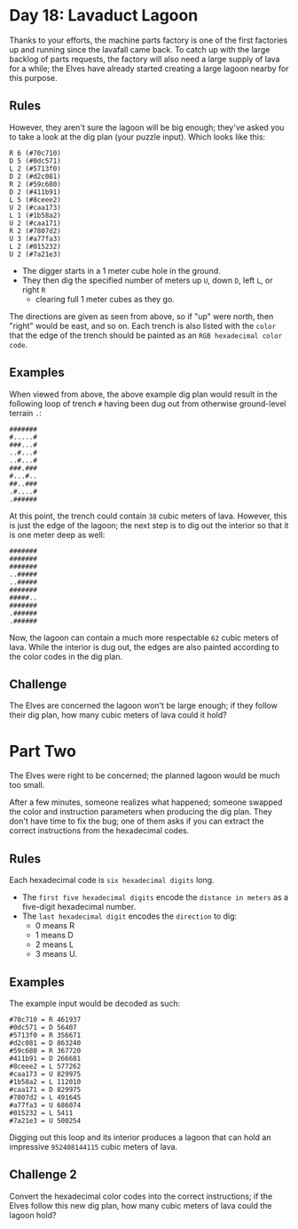 # Day 18: Lavaduct Lagoon

Thanks to your efforts, the machine parts factory is one of the first factories up and running since the lavafall came back. To catch up with the large backlog of parts requests, the factory will also need a large supply of lava for a while; the Elves have already started creating a large lagoon nearby for this purpose.

## Rules

However, they aren't sure the lagoon will be big enough; they've asked you to take a look at the dig plan (your puzzle input). Which looks like this:

```
R 6 (#70c710)
D 5 (#0dc571)
L 2 (#5713f0)
D 2 (#d2c081)
R 2 (#59c680)
D 2 (#411b91)
L 5 (#8ceee2)
U 2 (#caa173)
L 1 (#1b58a2)
U 2 (#caa171)
R 2 (#7807d2)
U 3 (#a77fa3)
L 2 (#015232)
U 2 (#7a21e3)
```

- The digger starts in a 1 meter cube hole in the ground. 
- They then dig the specified number of meters up `U`, down `D`, left `L`, or right `R`
    - clearing full 1 meter cubes as they go. 
    
The directions are given as seen from above, so if "up" were north, then "right" would be east, and so on. Each trench is also listed with the `color` that the edge of the trench should be painted as an `RGB hexadecimal color code`.

## Examples

When viewed from above, the above example dig plan would result in the following loop of trench `#` having been dug out from otherwise ground-level terrain `.`:

```
#######
#.....#
###...#
..#...#
..#...#
###.###
#...#..
##..###
.#....#
.######
```

At this point, the trench could contain `38` cubic meters of lava. However, this is just the edge of the lagoon; the next step is to dig out the interior so that it is one meter deep as well:

```
#######
#######
#######
..#####
..#####
#######
#####..
#######
.######
.######
```

Now, the lagoon can contain a much more respectable `62` cubic meters of lava. While the interior is dug out, the edges are also painted according to the color codes in the dig plan.

## Challenge

The Elves are concerned the lagoon won't be large enough; if they follow their dig plan, how many cubic meters of lava could it hold?

# Part Two

The Elves were right to be concerned; the planned lagoon would be much too small.

After a few minutes, someone realizes what happened; someone swapped the color and instruction parameters when producing the dig plan. They don't have time to fix the bug; one of them asks if you can extract the correct instructions from the hexadecimal codes.

## Rules

Each hexadecimal code is `six hexadecimal digits` long. 
- The `first five hexadecimal digits` encode the `distance in meters` as a five-digit hexadecimal number.
- The `last hexadecimal digit` encodes the `direction` to dig: 
    - 0 means R
    - 1 means D
    - 2 means L
    - 3 means U.

## Examples

The example input would be decoded as such:

```
#70c710 = R 461937
#0dc571 = D 56407
#5713f0 = R 356671
#d2c081 = D 863240
#59c680 = R 367720
#411b91 = D 266681
#8ceee2 = L 577262
#caa173 = U 829975
#1b58a2 = L 112010
#caa171 = D 829975
#7807d2 = L 491645
#a77fa3 = U 686074
#015232 = L 5411
#7a21e3 = U 500254
```

Digging out this loop and its interior produces a lagoon that can hold an impressive `952408144115` cubic meters of lava.

## Challenge 2

Convert the hexadecimal color codes into the correct instructions; if the Elves follow this new dig plan, how many cubic meters of lava could the lagoon hold?